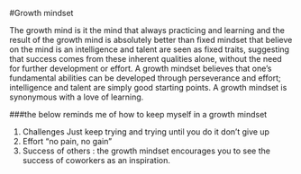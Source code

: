 #Growth mindset



The growth mind is it the mind that always practicing and learning and the result of the growth mind is absolutely better than fixed mindset that believe on the mind is an intelligence and talent are seen as fixed traits, suggesting that success comes from these inherent qualities alone, without the need for further development or effort.
A growth mindset believes that one’s fundamental abilities can be developed through perseverance and effort; intelligence and talent are simply good starting points. A growth mindset is synonymous with a love of learning.

###the below reminds me of how to keep myself in a growth mindset
1.  Challenges Just keep trying and trying until you do it don’t give up 
2.  Effort “no pain, no gain”
3.  Success of others : the growth mindset encourages you to see the success of coworkers as an inspiration.
